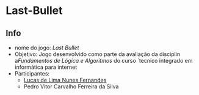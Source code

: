 # Last-Bullet

## Info

- nome do jogo: *Last Bullet*
- Objetivo: Jogo desenvolvido como parte da avaliação da disciplin a*Fundamentos de Lógica e Algoritmos* do curso ´tecnico integrado em informática para internet
- Participantes:
  - [Lucas de Lima Nunes Fernandes](https://github.com/monzadrifteiro/)
  - Pedro Vitor Carvalho Ferreira da Silva
